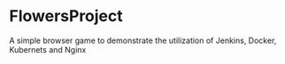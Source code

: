 # FlowersProject
A simple browser game to demonstrate the utilization of Jenkins, Docker, Kubernets and Nginx
